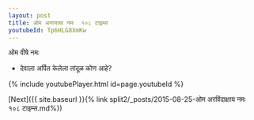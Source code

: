 ```yaml
---
layout: post
title: ओम अनायाया नमः  १०८ टाइम्स
youtubeId: Tp6HLG8XmKw
---
```

 
 
 ओम वीषे नमः  
 
 -  देवाला अर्पित केलेला तांदूळ कोण आहे? 
 
  
 
  
 
 
 
 
 
 


{% include youtubePlayer.html id=page.youtubeId %}
 
[Next]({{ site.baseurl }}{% link  split2/_posts/2015-08-25-ओम अरविंदाक्षाय नमः १०८ टाइम्स.md%})
 
